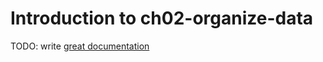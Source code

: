 # Introduction to ch02-organize-data

TODO: write [great documentation](http://jacobian.org/writing/what-to-write/)
